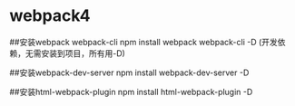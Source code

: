 # webpack4
##安装webpack webpack-cli 
npm install webpack webpack-cli -D (开发依赖，无需安装到项目，所有用-D) 

##安装webpack-dev-server 
npm install webpack-dev-server -D

##安装html-webpack-plugin 
npm install html-webpack-plugin -D
